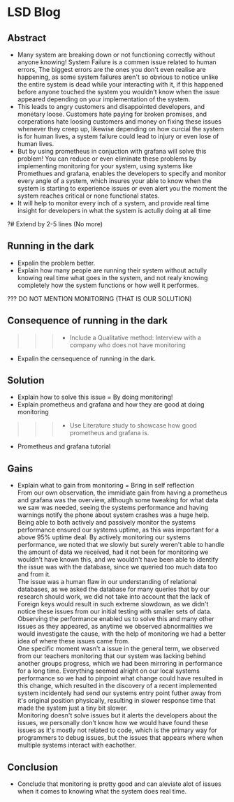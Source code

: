 # LSD Blog

## Abstract

- Many system are breaking down or not functioning correctly without anyone knowing!
System Failure is a commen issue related to human errors, The biggest errors are the ones you don't even realise are happening, as some system failures aren't so obvious to notice unlike the entire system is dead while your interacting with it, if this happened before anyone touched the system you wouldn't know when the issue appeared depending on your implementation of the system.
- This leads to angry customers and disappointed developers, and monetary loose.
Customers hate paying for broken promises, and corperations hate loosing customers and money on fixing these issues whenever they creep up, likewise depending on how curcial the system is for human lives, a system failure could lead to injury or even lose of human lives.
- But by using prometheus in conjuction with grafana will solve this problem!
You can reduce or even eliminate these problems by implementing monitoring for your system, using systems like Promethues and grafana, enables the developers to specify and monitor every angle of a system, which insures your able to know when the system is starting to experience issues or even alert you the moment the system reaches critical or none functional states.
- It will help to monitor every inch of a system, and provide real time insight for developers in what the system is actully doing at all time

?# Extend by 2-5 lines (No more)

## Running in the dark
- Expalin the problem better.
- Explain how many people are running their system without actully knowing real time what goes in the system, and not realy knowing completely how the system functions or how well it performes.


??? DO NOT MENTION MONITORING (THAT IS OUR SOLUTION)

## Consequence of running in the dark
>>>- Include a Qualitative method: Interview with a company who does not have monitoring
- Expalin the censequence of running in the dark.

## Solution
- Explain how to solve this issue = By doing monitoring!
- Explain prometheus and grafana and how they are good at doing monitoring
>>>- Use Literature study to showcase how good prometheus and grafana is.
- Prometheus and grafana tutorial


## Gains
- Explain what to gain from monitoring = Bring in self reflection  
From our own observation, the immidiate gain from having a prometheus and grafana was the overview, although some tweaking for what data we saw was needed, seeing the systems performance and having warnings notify the phone about system crashes was a huge help.  
Being able to both actively and passively monitor the systems performance ensured our systems uptime, as this was important for a above 95% uptime deal. By actively monitoring our systems performance, we noted that we slowly but surely weren't able to handle the amount of data we received, had it not been for monitoring we wouldn't have known this, and we wouldn't have been able to identify the issue was with the database, since we queried too much data too and from it.  
The issue was a human flaw in our understanding of relational databases, as we asked the database for many queries that by our research should work, we did not take into account that the lack of Foreign keys would result in such extreme slowdown, as we didn't notice these issues from our initial testing with smaller sets of data.  
Observing the performance enabled us to solve this and many other issues as they appeared, as anytime we observed abnormalities we would investigate the cause, with the help of monitoring we had a better idea of where these issues came from.  
One specific moment wasn't a issue in the general term, we observed from our teachers monitoring that our system was lacking behind another groups progress, which we had been mirroring in performance for a long time. Everything seemed alright on our local systems performance so we had to pinpoint what change could have resulted in this change, which resulted in the discovery of a recent implemented system incidentely had send our systems entry point futher away from it's original position physically, resulting in slower response time that made the system just a tiny bit slower.  
Monitoring doesn't solve issues but it alerts the developers about the issues, we personally don't know how we would have found these issues as it's mostly not related to code, which is the primary way for programmers to debug issues, but the issues that appears where  when multiple systems interact with eachother.  

## Conclusion
- Conclude that monitoring is pretty good and can aleviate alot of issues when it comes to knowing what the system does real time.
